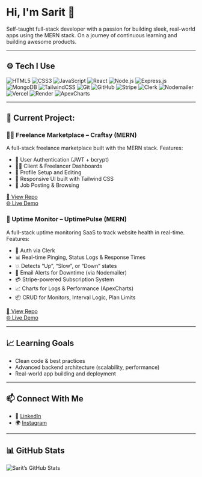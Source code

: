 # Hi, I'm Sarit 👋

Self-taught full-stack developer with a passion for building sleek, real-world apps using the MERN stack. On a journey of continuous learning and building awesome products.

---

## ⚙️ Tech I Use
![HTML5](https://img.shields.io/badge/HTML5-E34F26?style=for-the-badge&logo=html5&logoColor=white)
![CSS3](https://img.shields.io/badge/CSS3-1572B6?style=for-the-badge&logo=css3&logoColor=white)
![JavaScript](https://img.shields.io/badge/JavaScript-F7DF1E?style=for-the-badge&logo=javascript&logoColor=black)
![React](https://img.shields.io/badge/React-20232A?style=for-the-badge&logo=react&logoColor=61DAFB)
![Node.js](https://img.shields.io/badge/Node.js-339933?style=for-the-badge&logo=nodedotjs&logoColor=white)
![Express.js](https://img.shields.io/badge/Express.js-000000?style=for-the-badge&logo=express&logoColor=white)
![MongoDB](https://img.shields.io/badge/MongoDB-4EA94B?style=for-the-badge&logo=mongodb&logoColor=white)
![TailwindCSS](https://img.shields.io/badge/TailwindCSS-38B2AC?style=for-the-badge&logo=tailwind-css&logoColor=white)
![Git](https://img.shields.io/badge/Git-F05032?style=for-the-badge&logo=git&logoColor=white)
![GitHub](https://img.shields.io/badge/GitHub-100000?style=for-the-badge&logo=github&logoColor=white)
![Stripe](https://img.shields.io/badge/Stripe-635BFF?style=for-the-badge&logo=stripe&logoColor=white)
![Clerk](https://img.shields.io/badge/Clerk-F74C4C?style=for-the-badge&logo=clerk&logoColor=white)
![Nodemailer](https://img.shields.io/badge/Nodemailer-0B3A53?style=for-the-badge&logo=gmail&logoColor=white)
![Vercel](https://img.shields.io/badge/Vercel-000000?style=for-the-badge&logo=vercel&logoColor=white)
![Render](https://img.shields.io/badge/Render-46E3B7?style=for-the-badge&logo=render&logoColor=white)
![ApexCharts](https://img.shields.io/badge/ApexCharts-FF4560?style=for-the-badge&logo=chartdotjs&logoColor=white)

---

## 🚀 Current Project:
### 🧑‍💼 Freelance Marketplace – Craftsy (MERN)
A full-stack freelance marketplace built with the MERN stack.
Features:
- 🔐 User Authentication (JWT + bcrypt)
- 🧑‍🎨 Client & Freelancer Dashboards
- 📝 Profile Setup and Editing
- 🎨 Responsive UI built with Tailwind CSS
- 📂 Job Posting & Browsing

[🔗 View Repo](https://github.com/saritbose/Craftsy.git)  
[🌐 Live Demo](https://craftsy.vercel.app/)


### 📡 Uptime Monitor – UptimePulse (MERN)
A full-stack uptime monitoring SaaS to track website health in real-time.  
Features:
- 🔐 Auth via Clerk
- 📊 Real-time Pinging, Status Logs & Response Times
- 💥 Detects “Up”, “Slow”, or “Down” states
- 📧 Email Alerts for Downtime (via Nodemailer)
- 💳 Stripe-powered Subscription System
- 📈 Charts for Logs & Performance (ApexCharts)
- 📦 CRUD for Monitors, Interval Logic, Plan Limits

[🔗 View Repo](https://github.com/saritbose/UptimePulse.git)  
[🌐 Live Demo](https://uptimepulse.vercel.app/)

---

## 📈 Learning Goals
- Clean code & best practices
- Advanced backend architecture (scalability, performance)
- Real-world app building and deployment

---

## 📫 Connect With Me
- 💼 [LinkedIn](https://www.linkedin.com/in/sarit-bose)
- 🌍 [Instagram](https://www.instagram.com/saritbosee/)

---

## 📊 GitHub Stats
![Sarit’s GitHub Stats](https://github-readme-stats.vercel.app/api?username=saritbose&show_icons=true&theme=radical)

